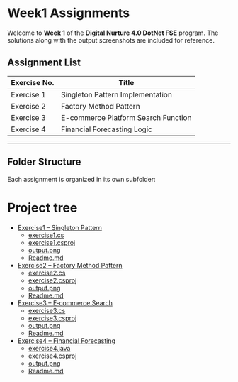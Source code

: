 # Week1 Assignments

Welcome to **Week 1** of the **Digital Nurture 4.0 DotNet FSE** program.
The solutions along with the output screenshots are included for reference.

## Assignment List

| Exercise No. | Title                                      |
|--------------|--------------------------------------------|
| Exercise 1   | Singleton Pattern Implementation           |
| Exercise 2   | Factory Method Pattern                     |
| Exercise 3   | E-commerce Platform Search Function        |
| Exercise 4   | Financial Forecasting Logic                | 
---

## Folder Structure

Each assignment is organized in its own subfolder:

# Project tree
 * [Exercise1 – Singleton Pattern](./Exercise1) <!-- Exercise 1: Singleton Pattern Implementation -->
   * [exercise1.cs](./Exercise1/exercise1.cs)
   * [exercise1.csproj](./Exercise1/exercise1.csproj)
   * [output.png](./Exercise1/output.png)
   * [Readme.md](./Exercise1/README.md)
 * [Exercise2 – Factory Method Pattern](./Exercise2) <!-- Exercise 2: Factory Method Pattern -->
   * [exercise2.cs](./Exercise2/exercise2.cs)
   * [exercise2.csproj](./Exercise2/exercise2.csproj)
   * [output.png](./Exercise2/output.png)
   * [Readme.md](./Exercise2/README.md)
 * [Exercise3 – E‑commerce Search](./Exercise3) <!-- Exercise 3: E-commerce Platform Search Function -->
   * [exercise3.cs](./Exercise3/exercise3.cs)
   * [exercise3.csproj](./Exercise3/exercise3.csproj)
   * [output.png](./Exercise3/output.png)
   * [Readme.md](./Exercise3/README.md)
 * [Exercise4 – Financial Forecasting](./Exercise4) <!-- Exercise 4: Financial Forecasting Logic -->
   * [exercise4.java](./Exercise4/exercise4.cs)
   * [exercise4.csproj](./Exercise4/exercise4.csproj)
   * [output.png](./Exercise4/output.png)
   * [Readme.md](./Exercise4/README.md)
